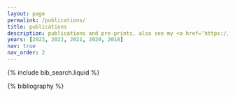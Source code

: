 ```yaml
---
layout: page
permalink: /publications/
title: publications
description: publications and pre-prints, also see my <a href='https://scholar.google.com/citations?user=pc3_ujYAAAAJ'>google scholar</a> profile
years: [2023, 2022, 2021, 2020, 2018]
nav: true
nav_order: 2
---
```


<!-- _pages/publications.md -->

<!-- Bibsearch Feature -->

{% include bib_search.liquid %}

<div class="publications">

{% bibliography %}

</div>
